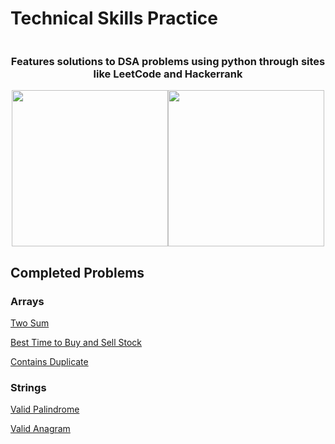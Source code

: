# Technical Skills Practice

<div style="display:flex; flex-direction: column">
    <div style="justify-content: center">
        <bold><h3 style="text-align: center;">Features solutions to DSA problems using python through sites like LeetCode and Hackerrank</h3>
        </bold>
    <div>
    <div style="display:flex; justify-content: center">
        <img style="width:250px;"src="https://i.imgur.com/Zpz1xKb.png">
        <img style="width:250px;"src="https://i.imgur.com/pzmtzGZ.png">
    </div>
</div>

## Completed Problems

### Arrays
[Two Sum](https://github.com/TaseskiCS/TechPrep/blob/main/Arrays/TwoSum.md)

[Best Time to Buy and Sell Stock](https://github.com/TaseskiCS/TechPrep/blob/main/Arrays/BuySellStock.md)

[Contains Duplicate](https://github.com/TaseskiCS/TechPrep/blob/main/Arrays/ContainsDuplicate.md)

### Strings
[Valid Palindrome](https://github.com/TaseskiCS/TechPrep/blob/main/String/ValidPalindrome.md)

[Valid Anagram](https://github.com/TaseskiCS/TechPrep/blob/main/String/ValidAnagram.md)

